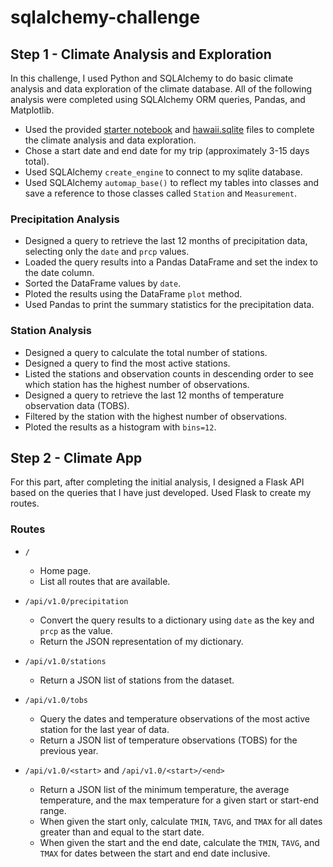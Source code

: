 # sqlalchemy-challenge

## Step 1 - Climate Analysis and Exploration

In this challenge, I used Python and SQLAlchemy to do basic climate analysis and data exploration of the climate database. All of the following analysis were completed using SQLAlchemy ORM queries, Pandas, and Matplotlib.
  * Used the provided [starter notebook](climate_starter.ipynb) and [hawaii.sqlite](Resources/hawaii.sqlite) files to complete the climate analysis and data exploration.
  * Chose a start date and end date for my trip (approximately 3-15 days total).
  * Used SQLAlchemy `create_engine` to connect to my sqlite database.
  * Used SQLAlchemy `automap_base()` to reflect my tables into classes and save a reference to those classes called `Station` and `Measurement`.

### Precipitation Analysis
* Designed a query to retrieve the last 12 months of precipitation data, selecting only the `date` and `prcp` values.
* Loaded the query results into a Pandas DataFrame and set the index to the date column.
* Sorted the DataFrame values by `date`.
* Ploted the results using the DataFrame `plot` method.
* Used Pandas to print the summary statistics for the precipitation data.

### Station Analysis
  * Designed a query to calculate the total number of stations.
  * Designed a query to find the most active stations.
  * Listed the stations and observation counts in descending order to see which station has the highest number of observations.
  * Designed a query to retrieve the last 12 months of temperature observation data (TOBS).
  * Filtered by the station with the highest number of observations.
  * Ploted the results as a histogram with `bins=12`.

## Step 2 - Climate App
For this part, after completing the initial analysis, I designed a Flask API based on the queries that I have just developed. Used Flask to create my routes.


### Routes
* `/`
  * Home page.
  * List all routes that are available.

* `/api/v1.0/precipitation`
  * Convert the query results to a dictionary using `date` as the key and `prcp` as the value.
  * Return the JSON representation of my dictionary.

* `/api/v1.0/stations`
  * Return a JSON list of stations from the dataset.

* `/api/v1.0/tobs`
  * Query the dates and temperature observations of the most active station for the last year of data.
  * Return a JSON list of temperature observations (TOBS) for the previous year.

* `/api/v1.0/<start>` and `/api/v1.0/<start>/<end>`
  * Return a JSON list of the minimum temperature, the average temperature, and the max temperature for a given start or start-end range.
  * When given the start only, calculate `TMIN`, `TAVG`, and `TMAX` for all dates greater than and equal to the start date.
  * When given the start and the end date, calculate the `TMIN`, `TAVG`, and `TMAX` for dates between the start and end date inclusive.
